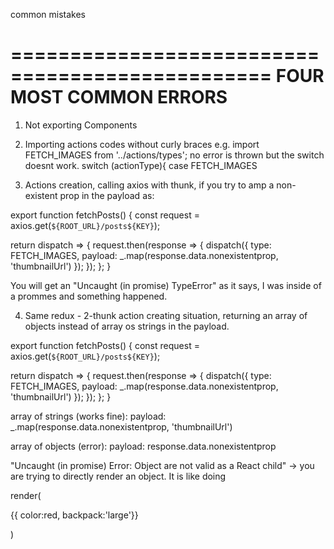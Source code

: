 common mistakes


================================================
FOUR MOST COMMON ERRORS
================================================

1) Not exporting Components

2) Importing actions codes without curly braces
e.g. import FETCH_IMAGES from '../actions/types';
no error is thrown but the switch doesnt work.
switch (actionType){
    case FETCH_IMAGES

3) Actions creation, calling axios with thunk, if you try to amp a non-existent prop in the payload as:

export function fetchPosts() {
  const request = axios.get(`${ROOT_URL}/posts${KEY}`);

  return dispatch => {
      request.then(response => {
        dispatch({
            type: FETCH_IMAGES,
            payload: _.map(response.data.nonexistentprop, 'thumbnailUrl')
        });
      });
  };
}

You will get an "Uncaught (in promise) TypeError" as it says, I was inside of a prommes and something happened.

4) Same redux - 2-thunk action creating situation, returning an array of objects instead of array os strings in the payload.

export function fetchPosts() {
  const request = axios.get(`${ROOT_URL}/posts${KEY}`);

  return dispatch => {
      request.then(response => {
        dispatch({
            type: FETCH_IMAGES,
            payload: _.map(response.data.nonexistentprop, 'thumbnailUrl')
        });
      });
  };
}


array of strings (works fine): payload: _.map(response.data.nonexistentprop, 'thumbnailUrl')

array of objects (error): payload: response.data.nonexistentprop

"Uncaught (in promise) Error: Object are not valid as a React child" -> you are trying to directly render an object.
It is like doing

render(
<p>{{ color:red, backpack:'large'}}</p>
)

